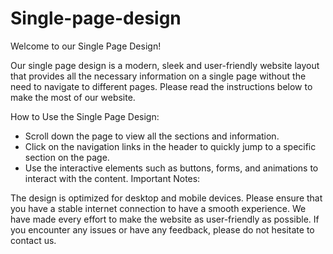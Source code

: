 # Single-page-design
Welcome to our Single Page Design!

Our single page design is a modern, sleek and user-friendly website layout that provides all the necessary information on a single page without the need to navigate to different pages. Please read the instructions below to make the most of our website.

How to Use the Single Page Design:

- Scroll down the page to view all the sections and information.
- Click on the navigation links in the header to quickly jump to a specific section on the page.
- Use the interactive elements such as buttons, forms, and animations to interact with the content.
Important Notes:

The design is optimized for desktop and mobile devices.
Please ensure that you have a stable internet connection to have a smooth experience.
We have made every effort to make the website as user-friendly as possible. If you encounter any issues or have any feedback, please do not hesitate to contact us.
